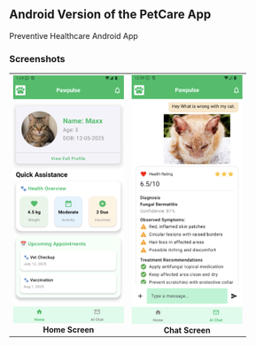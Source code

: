 ## Android Version of the PetCare App

Preventive Healthcare Android App

### Screenshots

<table align="center">
  <tr>
    <td align="center">
      <img src="Docs/Proof-of-Work/HomeScreen.png" alt="Home Screen" width="200"/><br/>
      <b>Home Screen</b>
    </td>
    <td align="center">
      <img src="Docs/Proof-of-Work/ChatScreen.png" alt="Chat Screen" width="200"/><br/>
      <b>Chat Screen</b>
    </td>
  </tr>
</table>
